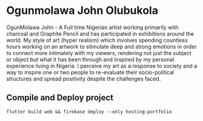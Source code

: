 # Ogunmolawa John Olubukola

OgunMolawa John - A Full time Nigerian artist working primarily with charcoal and Graphite Pencil and has participated in exhibitions around the world. My style of art (hyper realism) which involves spending countless hours working on an artwork to stimulate deep and strong emotions in order to connect more intimately with my viewers, rendering not just the subject or object but what it has been through and Inspired by my personal experience living in Nigeria. I perceive my art as a response to society and a way to inspire one or two people to re-evaluate their socio-political structures and spread positivity despite the challenges faced.


## Compile and Deploy project

```
flutter build web && firebase deploy --only hosting:portfolio
```